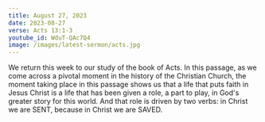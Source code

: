 ```yaml
---
title: August 27, 2023
date: 2023-08-27
verse: Acts 13:1-3
youtube_id: WduT-QAc7Q4
image: /images/latest-sermon/acts.jpg
---
```

We return this week to our study of the book of Acts. In this passage, as we come across a pivotal moment in the history of the Christian Church, the moment taking place in this passage shows us that a life that puts faith in Jesus Christ is a life that has been given a role, a part to play, in God's greater story for this world. And that role is driven by two verbs: in Christ we are SENT, because in Christ we are SAVED.
